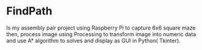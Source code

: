 # FindPath
Is my assembly pair project using Raspberry Pi to capture 6x6 square maze then, process image using Processing to transform image into numeric data and use A* algorithm to solves and display as GUI in Python( Tkinter).
